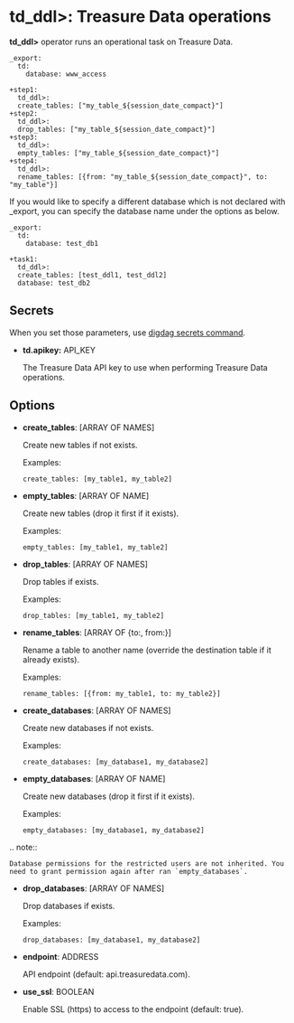 # td_ddl>: Treasure Data operations

**td_ddl>** operator runs an operational task on Treasure Data.

    _export:
      td:
        database: www_access

    +step1:
      td_ddl>:
      create_tables: ["my_table_${session_date_compact}"]
    +step2:
      td_ddl>:
      drop_tables: ["my_table_${session_date_compact}"]
    +step3:
      td_ddl>:
      empty_tables: ["my_table_${session_date_compact}"]
    +step4:
      td_ddl>:
      rename_tables: [{from: "my_table_${session_date_compact}", to: "my_table"}]


If you would like to specify a different database which is not declared with _export, you can specify the database name under the options as below.


    _export:
      td:
        database: test_db1

    +task1:
      td_ddl>:
      create_tables: [test_ddl1, test_ddl2]
      database: test_db2



## Secrets

When you set those parameters, use [digdag secrets command](https://docs.digdag.io/command_reference.html#secrets).

* **td.apikey:** API_KEY

  The Treasure Data API key to use when performing Treasure Data operations.

## Options

* **create_tables**: [ARRAY OF NAMES]

  Create new tables if not exists.

  Examples:

  ```
  create_tables: [my_table1, my_table2]
  ```


* **empty_tables**: [ARRAY OF NAME]

  Create new tables (drop it first if it exists).

  Examples:

  ```
  empty_tables: [my_table1, my_table2]
  ```


* **drop_tables**: [ARRAY OF NAMES]

  Drop tables if exists.

  Examples:

  ```
  drop_tables: [my_table1, my_table2]
  ```

* **rename_tables**: [ARRAY OF {to:, from:}]

  Rename a table to another name (override the destination table if it already exists).

  Examples:

  ```
  rename_tables: [{from: my_table1, to: my_table2}]
  ```

* **create_databases**: [ARRAY OF NAMES]

  Create new databases if not exists.

  Examples:

  ```
  create_databases: [my_database1, my_database2]
  ```

* **empty_databases**: [ARRAY OF NAME]

  Create new databases (drop it first if it exists).

  Examples:

  ```
  empty_databases: [my_database1, my_database2]
  ```

.. note::

    Database permissions for the restricted users are not inherited. You need to grant permission again after ran `empty_databases`.

* **drop_databases**: [ARRAY OF NAMES]

  Drop databases if exists.

  Examples:

  ```
  drop_databases: [my_database1, my_database2]
  ```

* **endpoint**: ADDRESS

  API endpoint (default: api.treasuredata.com).

* **use_ssl**: BOOLEAN

  Enable SSL (https) to access to the endpoint (default: true).

